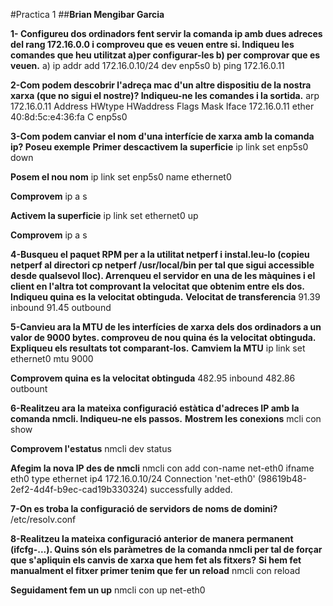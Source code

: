 #Practica 1
##**Brian Mengibar Garcia**

**1- Configureu dos ordinadors fent servir la comanda ip amb dues adreces del rang 172.16.0.0 i comproveu que es veuen entre si. Indiqueu les comandes que heu utilitzat a)per configurar-les b) per comprovar que es veuen.**
	a) ip addr add 172.16.0.10/24 dev enp5s0
	b) ping 172.16.0.11

**2-Com podem descobrir l'adreça mac d'un altre dispositiu de la nostra xarxa (que no sigui el nostre)? Indiqueu-ne les comandes i la sortida.**
	arp 172.16.0.11
	Address                  HWtype  HWaddress           Flags Mask            Iface
	172.16.0.11               ether   40:8d:5c:e4:36:fa   C                     enp5s0

**3-Com podem canviar el nom d'una interfície de xarxa amb la comanda ip? Poseu exemple**
**Primer descactivem la superficie**
	ip link set enp5s0 down

**Posem el nou nom**
	ip link set enp5s0 name ethernet0

**Comprovem**
	ip a s

**Activem la superficie**
	ip link set ethernet0 up

**Comprovem**
	ip a s
	
**4-Busqueu el paquet RPM per a la utilitat netperf i instal.leu-lo (copieu netperf al directori cp netperf /usr/local/bin per tal que sigui accessible desde qualsevol lloc). Arrenqueu el servidor en una de les màquines i el client en l'altra tot comprovant la velocitat que obtenim entre els dos. Indiqueu quina es la velocitat obtinguda.**
**Velocitat de transferencia**
	91.39 inbound
	91.45 outbound

**5-Canvieu ara la MTU de les interfícies de xarxa dels dos ordinadors a un valor de 9000 bytes. comproveu de nou quina és la velocitat obtinguda. Expliqueu els resultats tot comparant-los.**
**Camviem la MTU**
	ip link set ethernet0 mtu 9000
	
**Comprovem quina es la velocitat obtinguda**
	482.95 inbound
	482.86 outbount

**6-Realitzeu ara la mateixa configuració estàtica d'adreces IP amb la comanda nmcli. Indiqueu-ne els passos.**
**Mostrem les conexions**
	mcli con show

**Comprovem l'estatus**
	nmcli dev status
	
**Afegim la nova IP des de nmcli**
	nmcli con add con-name net-eth0 ifname eth0 type ethernet ip4 172.16.0.10/24
	Connection 'net-eth0' (98619b48-2ef2-4d4f-b9ec-cad19b330324) successfully added.

**7-On es troba la configuració de servidors de noms de domini?**
	/etc/resolv.conf
	
**8-Realitzeu la mateixa configuració anterior de manera permanent (ifcfg-...). Quins són els paràmetres de la comanda nmcli per tal de forçar que s'apliquin els canvis de xarxa que hem fet als fitxers?**
**Si hem fet manualment el fitxer primer tenim que fer un reload**
	nmcli con reload

**Seguidament fem un up**
	nmcli con up net-eth0 

	
